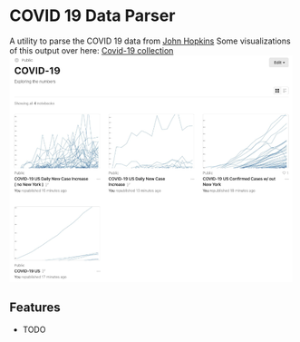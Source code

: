 # COVID 19 Data Parser


A utility to parse the COVID 19 data from [John Hopkins](https://github.com/CSSEGISandData/COVID-19)
Some visualizations of this output over here:
<a href="https://observablehq.com/collection/@jsheffie/covid-19">Covid-19 collection</a>
<a href="https://observablehq.com/collection/@jsheffie/covid-19"><img src="images/Screen_Sheet_d3_charts.png" height=400></a>

Features
--------

* TODO
